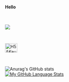 #### Hello 
<br/>

![](https://komarev.com/ghpvc/?username=Lagendking)

<br/>

<a href="https://discord.gg/H5AKeu3ucZ" target="blank"><img align="center" src="https://raw.githubusercontent.com/rahuldkjain/github-profile-readme-generator/master/src/images/icons/Social/discord.svg" alt="H5AKeu3ucZ" height="30" width="40" /></a>

<br/>

![Anurag's GitHub stats](https://github-readme-stats.vercel.app/api?username=Lagendking&show_icons=true&theme=dark&hide_rank=true&hide_title=true&hide=prs) &nbsp;&nbsp;&nbsp;&nbsp;&nbsp;&nbsp;&nbsp;&nbsp;&nbsp;&nbsp;&nbsp;&nbsp;&nbsp;&nbsp;&nbsp;&nbsp;&nbsp;&nbsp;&nbsp;&nbsp;&nbsp;&nbsp;&nbsp;&nbsp;&nbsp;&nbsp;&nbsp;&nbsp;&nbsp;&nbsp;&nbsp;&nbsp;&nbsp;&nbsp;&nbsp;&nbsp;&nbsp;&nbsp;&nbsp;&nbsp;&nbsp;&nbsp;&nbsp;&nbsp;&nbsp;&nbsp;&nbsp;[![My GitHub Language Stats](https://github-readme-stats.vercel.app/api/top-langs/?username=Lagendking&langs_count=3&theme=dark&layout=compact)]()

<br/>

<!--
**Lagendking/Lagendking** is a ✨ _special_ ✨ repository because its `README.md` (this file) appears on your GitHub profile.

Here are some ideas to get you started:

- 🔭 I’m currently working on ...
- 🌱 I’m currently learning ...
- 👯 I’m looking to collaborate on ...
- 🤔 I’m looking for help with ...
- 💬 Ask me about ...
- 📫 How to reach me: ...
- 😄 Pronouns: ...
- ⚡ Fun fact: ...
-->
